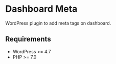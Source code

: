 # Dashboard Meta

WordPress plugin to add meta tags on dashboard.

## Requirements

- WordPress >= 4.7
- PHP >= 7.0

